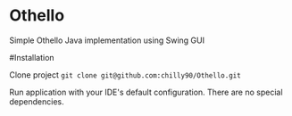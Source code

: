 Othello
=======

Simple Othello Java implementation using Swing GUI

#Installation

Clone project `git clone git@github.com:chilly90/Othello.git`

Run application with your IDE's default configuration. There are no special dependencies.
